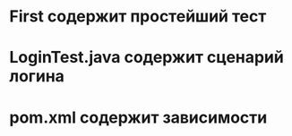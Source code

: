 # First содержит простейший тест
# LoginTest.java содержит  сценарий логина
# pom.xml содержит зависимости
